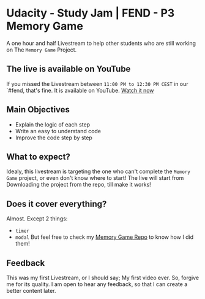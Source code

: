 # Udacity - Study Jam | FEND - P3 Memory Game
A one hour and half Livestream to help other students who are still working on The `Memory Game` Project.

## The live is available on YouTube
If you missed the Livestream between `11:00 PM to 12:30 PM CEST` in our `#fend, that's fine. It is available on YouTube.
[Watch it now](https://www.youtube.com/watch?v=G8J13lmApkQ)

## Main Objectives
- Explain the logic of each step
- Write an easy to understand code
- Improve the code step by step

## What to expect?
Idealy, this livestream is targeting the one who can't complete the `Memory Game` project, or even don't know where to start!
The live will start from Downloading the project from the repo, till make it works!

## Does it cover everything?
Almost. Except 2 things:
- `timer`
- `modal`
But feel free to check my [Memory Game Repo](https://github.com/elharony/FEND-Memory-Game/) to know how I did them! 

## Feedback
This was my first Livestream, or I should say; My first video ever. So, forgive me for its quality. I am open to hear any feedback, so that I can create a better content later.
